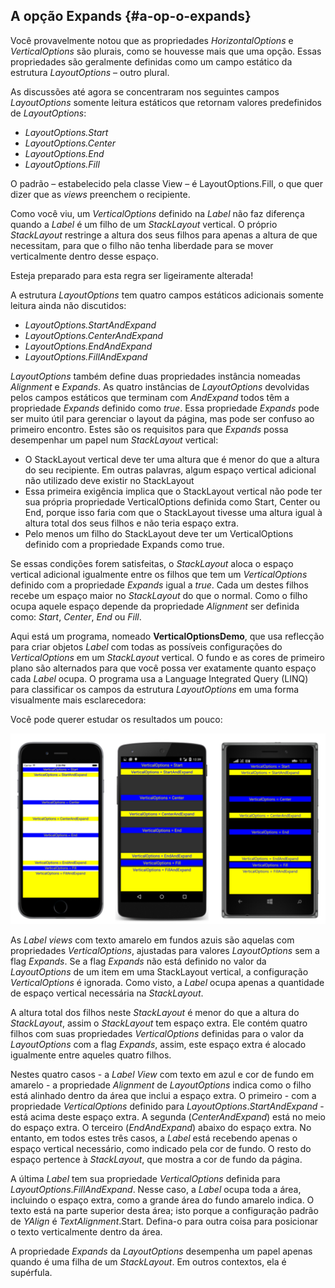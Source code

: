 ## A opção Expands {#a-op-o-expands}

Você provavelmente notou que as propriedades _HorizontalOptions_ e _VerticalOptions_ são plurais, como se houvesse mais que uma opção. Essas propriedades são geralmente definidas como um campo estático da estrutura _LayoutOptions_ – outro plural.

As discussões até agora se concentraram nos seguintes campos _LayoutOptions_ somente leitura estáticos que retornam valores predefinidos de _LayoutOptions_:

*   _LayoutOptions.Start_
*   _LayoutOptions.Center_
*   _LayoutOptions.End_
*   _LayoutOptions.Fill_

O padrão – estabelecido pela classe View – é LayoutOptions.Fill, o que quer dizer que as _views_ preenchem o recipiente.

Como você viu, um _VerticalOptions_ definido na _Label_ não faz diferença quando a _Label_ é um filho de um _StackLayout_ vertical. O próprio _StackLayout_ restringe a altura dos seus filhos para apenas a altura de que necessitam, para que o filho não tenha liberdade para se mover verticalmente dentro desse espaço.

Esteja preparado para esta regra ser ligeiramente alterada!

A estrutura _LayoutOptions_ tem quatro campos estáticos adicionais somente leitura ainda não discutidos:

*   _LayoutOptions.StartAndExpand_
*   _LayoutOptions.CenterAndExpand_
*   _LayoutOptions.EndAndExpand_
*   _LayoutOptions.FillAndExpand_

_LayoutOptions_ também define duas propriedades instância nomeadas _Alignment_ e _Expands_. As quatro instâncias de _LayoutOptions_ devolvidas pelos campos estáticos que terminam com _AndExpand_ todos têm a propriedade _Expands_ definido como _true_. Essa propriedade _Expands_ pode ser muito útil para gerenciar o layout da página, mas pode ser confuso ao primeiro encontro. Estes são os requisitos para que _Expands_ possa desempenhar um papel num _StackLayout_ vertical:

*   O StackLayout vertical deve ter uma altura que é menor do que a altura do seu recipiente. Em outras palavras, algum espaço vertical adicional não utilizado deve existir no StackLayout
*   Essa primeira exigência implica que o StackLayout vertical não pode ter sua própria propriedade VerticalOptions definida como Start, Center ou End, porque isso faria com que o StackLayout tivesse uma altura igual à altura total dos seus filhos e não teria espaço extra.
*   Pelo menos um filho do StackLayout deve ter um VerticalOptions definido com a propriedade Expands como true.

Se essas condições forem satisfeitas, o _StackLayout_ aloca o espaço vertical adicional igualmente entre os filhos que tem um _VerticalOptions_ definido com a propriedade _Expands_ igual a _true_. Cada um destes filhos recebe um espaço maior no _StackLayout_ do que o normal. Como o filho ocupa aquele espaço depende da propriedade _Alignment_ ser definida como: _Start_, _Center_, _End_ ou _Fill_.

Aqui está um programa, nomeado **VerticalOptionsDemo**, que usa reflecção para criar objetos _Label_ com todas as possíveis configurações do _VerticalOptions_ em um _StackLayout_ vertical. O fundo e as cores de primeiro plano são alternados para que você possa ver exatamente quanto espaço cada _Label_ ocupa. O programa usa a Language Integrated Query (LINQ) para classificar os campos da estrutura _LayoutOptions_ em uma forma visualmente mais esclarecedora:

Você pode querer estudar os resultados um pouco:

![C:\Users\Ernane\Desktop\Pag67.png](../assets/cusersernanedesktoppag67.png)

As _Label views_ com texto amarelo em fundos azuis são aquelas com propriedades _VerticalOptions_, ajustadas para valores _LayoutOptions_ sem a flag _Expands_. Se a flag _Expands_ não está definido no valor da _LayoutOptions_ de um item em uma StackLayout vertical, a configuração _VerticalOptions_ é ignorada. Como visto, a _Label_ ocupa apenas a quantidade de espaço vertical necessária na _StackLayout_.

A altura total dos filhos neste _StackLayout_ é menor do que a altura do _StackLayout_, assim o _StackLayout_ tem espaço extra. Ele contém quatro filhos com suas propriedades _VerticalOptions_ definidas para o valor da _LayoutOptions_ com a flag _Expands_, assim, este espaço extra é alocado igualmente entre aqueles quatro filhos.

Nestes quatro casos - a _Label View_ com texto em azul e cor de fundo em amarelo - a propriedade _Alignment_ de _LayoutOptions_ indica como o filho está alinhado dentro da área que inclui a espaço extra. O primeiro - com a propriedade _VerticalOptions_ definido para _LayoutOptions_._StartAndExpand_ - está acima deste espaço extra. A segunda (_CenterAndExpand_) está no meio do espaço extra. O terceiro (_EndAndExpand_) abaixo do espaço extra. No entanto, em todos estes três casos, a _Label_ está recebendo apenas o espaço vertical necessário, como indicado pela cor de fundo. O resto do espaço pertence à _StackLayout_, que mostra a cor de fundo da página.

A última _Label_ tem sua propriedade _VerticalOptions_ definida para _LayoutOptions_._FillAndExpand_. Nesse caso, a _Label_ ocupa toda a área, incluindo o espaço extra, como a grande área do fundo amarelo indica. O texto está na parte superior desta área; isto porque a configuração padrão de _YAlign_ é _TextAlignment_.Start. Defina-o para outra coisa para posicionar o texto verticalmente dentro da área.

A propriedade _Expands_ da _LayoutOptions_ desempenha um papel apenas quando é uma filha de um _StackLayout_. Em outros contextos, ela é supérfula.